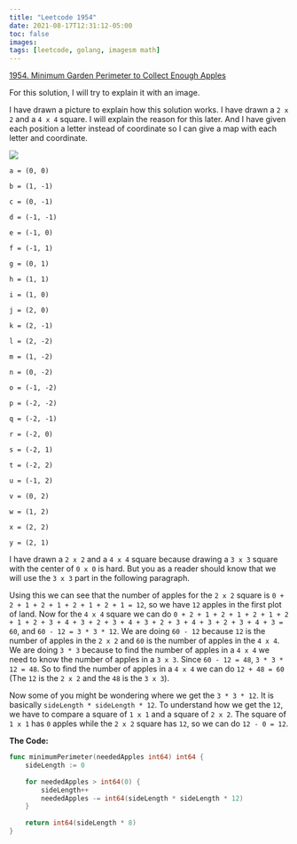 ```yaml
---
title: "Leetcode 1954"
date: 2021-08-17T12:31:12-05:00
toc: false
images:
tags: [leetcode, golang, imagesm math]
---
```


[1954. Minimum Garden Perimeter to Collect Enough Apples](https://leetcode.com/problems/minimum-garden-perimeter-to-collect-enough-apples/)

For this solution, I will try to explain it with an image.

I have drawn a picture to explain how this solution works. I have drawn a `2 x 2` and a `4 x 4` square. I will explain the reason for this later. And I have given each position a letter instead of coordinate so I can give a map with each letter and coordinate.

![](https://i.imgur.com/zHEsL7v.png)

`a = (0, 0)`

`b = (1, -1)`

`c = (0, -1)`

`d = (-1, -1)`

`e = (-1, 0)`

`f = (-1, 1)`

`g = (0, 1)`

`h = (1, 1)`

`i = (1, 0)`

`j = (2, 0)`

`k = (2, -1)`

`l = (2, -2)`

`m = (1, -2)`

`n = (0, -2)`

`o = (-1, -2)`

`p = (-2, -2)`

`q = (-2, -1)`

`r = (-2, 0)`

`s = (-2, 1)`

`t = (-2, 2)`

`u = (-1, 2)`

`v = (0, 2)`

`w = (1, 2)`

`x = (2, 2)`

`y = (2, 1)`

I have drawn a `2 x 2` and a `4 x 4` square because drawing a `3 x 3` square with the center of `0 x 0` is hard. But you as a reader should know that we will use the `3 x 3` part in the following paragraph.

Using this we can see that the number of apples for the `2 x 2` square is `0 + 2 + 1 + 2 + 1 + 2 + 1 + 2 + 1 = 12`, so we have `12` apples in the first plot of land. Now for the `4 x 4` square we can do `0 + 2 + 1 + 2 + 1 + 2 + 1 + 2 + 1 + 2 + 3 + 4 + 3 + 2 + 3 + 4 + 3 + 2 + 3 + 4 + 3 + 2 + 3 + 4 + 3 = 60`, and `60 - 12 = 3 * 3 * 12`. We are doing `60 - 12` because `12` is the number of apples in the `2 x 2` and `60` is the number of apples in the `4 x 4`. We are doing `3 * 3` because to find the number of apples in a `4 x 4` we need to know the number of apples in a `3 x 3`. Since `60 - 12 = 48`, `3 * 3 * 12 = 48`. So to find the number of apples in a `4 x 4` we can do `12 + 48 = 60` (The `12` is the `2 x 2` and the `48` is the `3 x 3`).

Now some of you might be wondering where we get the `3 * 3 * 12`. It is basically `sideLength * sideLength * 12`. To understand how we get the `12`, we have to compare a square of `1 x 1` and a square of `2 x 2`. The square of `1 x 1` has `0` apples while the `2 x 2` square has `12`, so we can do `12 - 0 = 12`.

**The Code:**

``` go
func minimumPerimeter(neededApples int64) int64 {
    sideLength := 0
    
    for neededApples > int64(0) {
        sideLength++
        neededApples -= int64(sideLength * sideLength * 12)
    }
    
    return int64(sideLength * 8)
}
```
